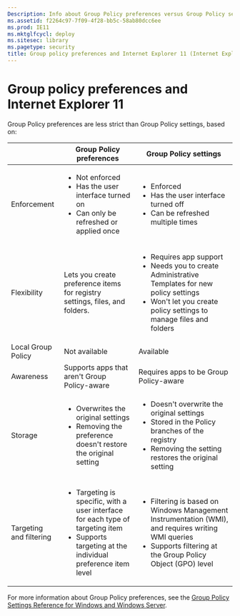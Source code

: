 ```yaml
---
Description: Info about Group Policy preferences versus Group Policy settings
ms.assetid: f2264c97-7f09-4f28-bb5c-58ab80dcc6ee
ms.prod: IE11
ms.mktglfcycl: deploy
ms.sitesec: library
ms.pagetype: security
title: Group policy preferences and Internet Explorer 11 (Internet Explorer 11 for IT Pros)
---
```


# Group policy preferences and Internet Explorer 11
Group Policy preferences are less strict than Group Policy settings, based on:

|    |Group Policy preferences |Group Policy settings |
|-----|-------------------------|----------------------|
|Enforcement |<ul><li>Not enforced</li><li>Has the user interface turned on</li><li>Can only be refreshed or applied once</li></ul> |<ul><li>Enforced</li><li>Has the user interface turned off</li><li>Can be refreshed multiple times</li></ul> |
|Flexibility |Lets you create preference items for registry settings, files, and folders. |<ul><li>Requires app support</li><li>Needs you to create Administrative Templates for new policy settings</li><li>Won't let you create policy settings to manage files and folders</li></ul> |
|Local Group Policy |Not available |Available
|Awareness |Supports apps that aren't Group Policy-aware |Requires apps to be Group Policy-aware |
|Storage |<ul><li>Overwrites the original settings</li><li>Removing the preference doesn't restore the original setting</li></ul> |<ul><li>Doesn't overwrite the original settings</li><li>Stored in the Policy branches of the registry</li><li>Removing the setting restores the original setting</li></ul> |
|Targeting and filtering |<ul><li>Targeting is specific, with a user interface for each type of targeting item</li><li>Supports targeting at the individual preference item level</li></ul> |<ul><li>Filtering is based on Windows Management Instrumentation (WMI), and requires writing WMI queries</li><li>Supports filtering at the Group Policy Object (GPO) level</li></ul> |


For more information about Group Policy preferences, see the [Group Policy Settings Reference for Windows and Windows Server](http://go.microsoft.com/fwlink/p/?LinkId=279876).

 

 



